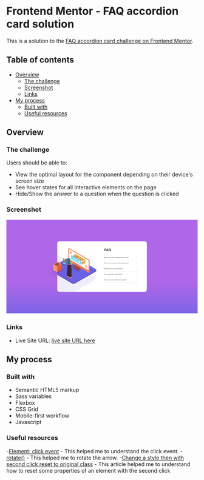 # Frontend Mentor - FAQ accordion card solution

This is a solution to the [FAQ accordion card challenge on Frontend Mentor](https://www.frontendmentor.io/challenges/faq-accordion-card-XlyjD0Oam). 

## Table of contents

- [Overview](#overview)
  - [The challenge](#the-challenge)
  - [Screenshot](#screenshot)
  - [Links](#links)
- [My process](#my-process)
  - [Built with](#built-with)
  - [Useful resources](#useful-resources)

## Overview

### The challenge

Users should be able to:

- View the optimal layout for the component depending on their device's screen size
- See hover states for all interactive elements on the page
- Hide/Show the answer to a question when the question is clicked

### Screenshot

![](./images/desktop-ss.png)

### Links

- Live Site URL: [live site URL here](https://costivoicu.github.io/FAQ-accordion-card/)

## My process

### Built with

- Semantic HTML5 markup
- Sass variables
- Flexbox
- CSS Grid
- Mobile-first workflow
- Javascript

### Useful resources

-[Element: click event](https://developer.mozilla.org/en-US/docs/Web/API/Element/click_event) - This helped me to understand the click event.
-[rotate()](https://developer.mozilla.org/en-US/docs/Web/CSS/transform-function/rotate()) - This helped me to rotate the arrow.
-[Change a style then with second click reset to original class](https://stackoverflow.com/questions/55099615/change-a-style-then-with-second-click-reset-to-original-class) - This article helped me to understand how to reset some properties of an element with the second click
